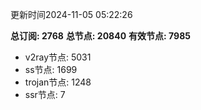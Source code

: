 更新时间2024-11-05 05:22:26

**总订阅: 2768**
**总节点: 20840**
**有效节点: 7985**
- v2ray节点: 5031
- ss节点: 1699
- trojan节点: 1248
- ssr节点: 7
